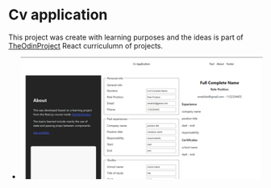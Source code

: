 # Cv application

This project was create with learning purposes and the ideas is part of [TheOdinProject](https://www.theodinproject.com/) React curriculumn of projects.

- ![Cv application](/public/cv-app.png)